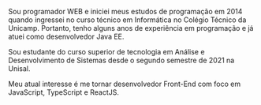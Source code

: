 Sou programador WEB e iniciei meus estudos de programação em 2014 quando ingressei no curso técnico em Informática no Colégio Técnico da Unicamp. Portanto, tenho alguns anos de experiência em programação e já atuei como desenvolvedor Java EE. 

Sou estudante do curso superior de tecnologia em Análise e Desenvolvimento de Sistemas desde o segundo semestre de 2021 na Unisal.

Meu atual interesse é me tornar desenvolvedor Front-End com foco em JavaScript, TypeScript e ReactJS. 



<!--
**matheus-fernandes/matheus-fernandes** is a ✨ _special_ ✨ repository because its `README.md` (this file) appears on your GitHub profile.

Here are some ideas to get you started:

- 🔭 I’m currently working on ...
- 🌱 I’m currently learning ...
- 👯 I’m looking to collaborate on ...
- 🤔 I’m looking for help with ...
- 💬 Ask me about ...
- 📫 How to reach me: ...
- 😄 Pronouns: ...
- ⚡ Fun fact: ...
-->
